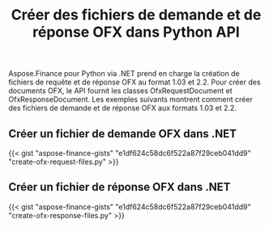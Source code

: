 ﻿---
title: Créer des fichiers de demande et de réponse OFX dans Python API
linktitle: Créer des fichiers de demande et de réponse OFX
type: docs
weight: 10
url: /fr/python-net/create-ofx-request-and-response-files/
keywords: OFX 2.2, OFX Request, OFX Response, Create OFX Request in Python, Create OFX Response in Python
description: Python Finance La bibliothèque API prend en charge la création de fichiers de demande et de réponse OFX (Open Financial Exchange) aux formats 1.03 et 2.2.
---
Aspose.Finance pour Python via .NET prend en charge la création de fichiers de requête et de réponse OFX au format 1.03 et 2.2. Pour créer des documents OFX, le API fournit les classes OfxRequestDocument et OfxResponseDocument. Les exemples suivants montrent comment créer des fichiers de demande et de réponse OFX aux formats 1.03 et 2.2.
## **Créer un fichier de demande OFX dans .NET**
{{< gist "aspose-finance-gists" "e1df624c58dc6f522a87f29ceb041dd9" "create-ofx-request-files.py" >}}
## **Créer un fichier de réponse OFX dans .NET**
{{< gist "aspose-finance-gists" "e1df624c58dc6f522a87f29ceb041dd9" "create-ofx-response-files.py" >}}
